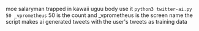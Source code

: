
moe salaryman trapped in kawaii uguu body
use it ```python3 twitter-ai.py 50 _vprometheus```
50 is the count and _vprometheus is the screen name
the script makes ai generated tweets with the user's tweets as training data
